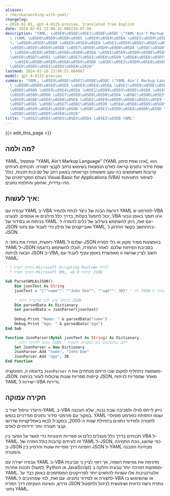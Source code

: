 ```yaml
---
aliases:
- /he/vba/working-with-yaml/
changelog:
- 2024-02-01, gpt-4-0125-preview, translated from English
date: 2024-02-01 22:08:41.880218-07:00
description: "YAML, \u05E9\u05DE\u05E1\u05DE\u05DC \"YAML Ain't Markup Language\"\
  \ (YAML \u05D0\u05D9\u05E0\u05D5 \u05E9\u05E4\u05EA \u05E1\u05D9\u05DE\u05D5\u05DF\
  ), \u05D4\u05D5\u05D0 \u05E9\u05E4\u05EA \u05E1\u05D9\u05D3\u05D5\u05E8 \u05E0\u05EA\
  \u05D5\u05E0\u05D9\u05DD \u05E7\u05E8\u05D9\u05D0\u05D4 \u05DC\u05D0\u05D3\u05DD\
  \ \u05D4\u05E0\u05DE\u05E6\u05D0\u05EA \u05D1\u05E9\u05D9\u05DE\u05D5\u05E9 \u05E0\
  \u05E8\u05D7\u05D1 \u05DC\u05E7\u05D1\u05E6\u05D9 \u05EA\u05E6\u05D5\u05E8\u05D4\
  . \u05EA\u05DB\u05E0\u05EA\u05D9\u05DD \u05DC\u05E2\u05D9\u05EA\u05D9\u05DD \u05E7\
  \u05E8\u05D5\u05D1\u05D5\u05EA\u2026"
lastmod: 2024-02-18 23:08:52.684987
model: gpt-4-0125-preview
summary: "YAML, \u05E9\u05DE\u05E1\u05DE\u05DC \"YAML Ain't Markup Language\" (YAML\
  \ \u05D0\u05D9\u05E0\u05D5 \u05E9\u05E4\u05EA \u05E1\u05D9\u05DE\u05D5\u05DF), \u05D4\
  \u05D5\u05D0 \u05E9\u05E4\u05EA \u05E1\u05D9\u05D3\u05D5\u05E8 \u05E0\u05EA\u05D5\
  \u05E0\u05D9\u05DD \u05E7\u05E8\u05D9\u05D0\u05D4 \u05DC\u05D0\u05D3\u05DD \u05D4\
  \u05E0\u05DE\u05E6\u05D0\u05EA \u05D1\u05E9\u05D9\u05DE\u05D5\u05E9 \u05E0\u05E8\
  \u05D7\u05D1 \u05DC\u05E7\u05D1\u05E6\u05D9 \u05EA\u05E6\u05D5\u05E8\u05D4. \u05EA\
  \u05DB\u05E0\u05EA\u05D9\u05DD \u05DC\u05E2\u05D9\u05EA\u05D9\u05DD \u05E7\u05E8\
  \u05D5\u05D1\u05D5\u05EA\u2026"
title: "\u05E2\u05D1\u05D5\u05D3\u05D4 \u05E2\u05DD YAML"
---
```


{{< edit_this_page >}}

## מה ולמה?

YAML, שמסמל "YAML Ain't Markup Language" (YAML אינו שפת סימון), הוא שפת סידור נתונים קריאה לאדם הנמצאת בשימוש נרחב לקבצי תצורה. תכנתים לעיתים קרובות משתמשים בה עקב פשטותה וקריאותה במגוון רחב של סביבות תכנות, כולל בעולם הסקריפטים של Visual Basic for Applications (VBA) לשיפור התאימות הדו-צדדית, ואחסון והחלפת נתונים.

## איך לעשות:

עבודה עם YAML ב-VBA דורשת הבנה של כיצד לנתח ולהמיר YAML לפורמט ש-VBA יכול לתפעל בקלות, בדרך כלל מילונים או אוספים. לצערנו, VBA אינו תומך באופן טבעי בניתוח או בסידור של YAML. עם זאת, ניתן להשתמש בשילוב של כלים להמרה ל-JSON ואובייקטים של מילון כדי לעבוד עם נתוני YAML, בהתחשב בקשר ההדוק ל-JSON.

ראשית, המירו את נתוני ה-YAML שלכם ל-JSON באמצעות ממיר מקוון או כלי המרת YAML ל-JSON בסביבת הפיתוח שלכם. לאחר ההמרה, תוכלו להשתמש בדוגמה הבאה לניתוח JSON ב-VBA, חשוב לציין שגישה זו מאפשרת באופן עקיף לעבוד עם YAML:

```vb
' הוסיפו הפניה ל-Microsoft Scripting Runtime למילון
' הוסיפו הפניה ל-Microsoft XML, v6.0 לניתוח JSON

Sub ParseYAMLAsJSON()
    Dim jsonText As String
    jsonText = "{""name"": ""John Doe"", ""age"": 30}" ' זהו JSON המומר מ-YAML
    
    ' בהנחה שיש לכם פונקציית ניתוח JSON
    Dim parsedData As Dictionary
    Set parsedData = JsonParser(jsonText)
    
    Debug.Print "Name: " & parsedData("name")
    Debug.Print "Age: " & parsedData("age")
End Sub

Function JsonParser(ByVal jsonText As String) As Dictionary
    ' מקום ללוגיקת ניתוח JSON - ייתכן שתשתמשו כאן בספרייה חיצונית
    Set JsonParser = New Dictionary
    JsonParser.Add "name", "John Doe"
    JsonParser.Add "age", 30
End Function
```
בדוגמה זו, הפונקציה `JsonParser` משמשת כתחליף למקום שבו הייתם מנתחים את ה-JSON. קיימות ספריות שונות שיכולות לעזור בניתוח JSON, מאחר שספריות לניתוח YAML ישירות ל-VBA נדירות.

## חקירה עמוקה

היעדר טיפול ישיר ב-YAML ב-VBA ניתן לייחס לגילו ולסביבה שבה נבנה, שלא תוכננה במקור עם פורמטי סידור נתונים מודרניים בנפש. YAML עצמו התפתח כפורמט פופולרי לתצורה ולסידור נתונים בתחילת שנות ה-2000, במקביל לבוא באפליקציות שדרשו קבצי תצורה יותר ידידותיים לאדם.

תכנתים בדרך כלל מנצלים כלים או ספריות חיצוניות כדי לגשר על הפער בין VBA ל-YAML. זה לעיתים קרובות כולל המרה של YAML ל-JSON, כפי שהוצג, נוכח התמיכה ב-JSON הזמינה דרך ספריות שונות והדמיון בין JSON ל-YAML מבחינת המבנה והמטרה.

עבודה ישירה עם YAML ב-VBA מדגימה את גמישות השפה, אך ראוי לציין כי סביבות תכנות אחרות (למשל, Python או JavaScript) מספקות תמיכה יותר טבעית וחלקה ב-YAML. אלטרנטיבות אלו עשויות להתאים יותר לפרויקטים המסתמכים באופן כבד על YAML לתצורה או לסידור נתונים. עם זאת, למי שמחויבים ל-VBA או שהשימוש בו נדרש, השיטה העקיפה דרך המרת JSON נותרת גישה כדאית ושימושית לניהול ולתפעול נתוני YAML.

